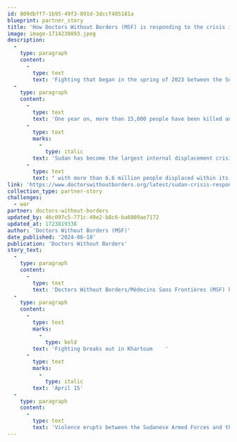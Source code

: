 ```yaml
---
id: 809dbff7-1b95-49f3-891d-3dccf405181a
blueprint: partner_story
title: 'How Doctors Without Borders (MSF) is responding to the crisis in Sudan'
image: image-1714230893.jpeg
description:
  -
    type: paragraph
    content:
      -
        type: text
        text: 'Fighting that began in the spring of 2023 between the Sudanese Armed Forces and the paramilitary Rapid Support Forces has wrought devastation across Sudan, forcing millions of people from their homes and driving the country’s health care system to collapse.'
  -
    type: paragraph
    content:
      -
        type: text
        text: 'One year on, more than 15,000 people have been killed and '
      -
        type: text
        marks:
          -
            type: italic
        text: 'Sudan has become the largest internal displacement crisis in the world,'
      -
        type: text
        text: " with more than 6.6 million people displaced within its borders. Two million more have fled to neighboring countries like Chad\_and South Sudan.\_"
link: 'https://www.doctorswithoutborders.org/latest/sudan-crisis-response'
collection_type: partner-story
challenges:
  - war
partner: doctors-without-borders
updated_by: 46c097c5-771c-49e2-b8c6-ba6009ae7172
updated_at: 1723819338
author: 'Doctors Without Borders (MSF)'
date_published: '2024-06-18'
publication: 'Doctors Without Borders'
story_text:
  -
    type: paragraph
    content:
      -
        type: text
        text: 'Doctors Without Borders/Médecins Sans Frontières (MSF) has been providing medical humanitarian aid in Sudan since 1979, and our teams continue to work across the country amidst the current conflict. Over the past year, they have borne witness to a massive crisis that is unfolding largely outside the world’s headlines while humanitarian aid is falling far short of meeting the spiraling needs.'
  -
    type: paragraph
    content:
      -
        type: text
        marks:
          -
            type: bold
        text: 'Fighting breaks out in Khartoum    '
      -
        type: text
        marks:
          -
            type: italic
        text: 'April 15'
  -
    type: paragraph
    content:
      -
        type: text
        text: 'Violence erupts between the Sudanese Armed Forces and the Rapid Support Forces in Khartoum and other parts of Sudan. Over the next 48 hours, MSF receives 136 wounded patients at the hospital we support in El Fasher, North Darfur, 11 of whom die from their injuries.'
---
```

